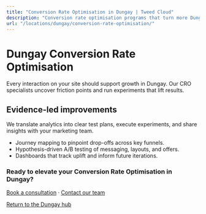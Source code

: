 ```yaml
---
title: "Conversion Rate Optimisation in Dungay | Tweed Cloud"
description: "Conversion rate optimisation programs that turn more Dungay visitors into customers."
url: "/locations/dungay/conversion-rate-optimisation/"
---
```


# Dungay Conversion Rate Optimisation

Every interaction on your site should support growth in Dungay. Our CRO specialists uncover friction points and run experiments that lift results.

## Evidence-led improvements

We translate analytics into clear test plans, execute experiments, and share insights with your marketing team.

- Journey mapping to pinpoint drop-offs across key funnels.
- Hypothesis-driven A/B testing of messaging, layouts, and offers.
- Dashboards that track uplift and inform future iterations.

### Ready to elevate your Conversion Rate Optimisation in Dungay?

[Book a consultation](/consultation/) · [Contact our team](/contact/)

[Return to the Dungay hub](/locations/dungay/)
